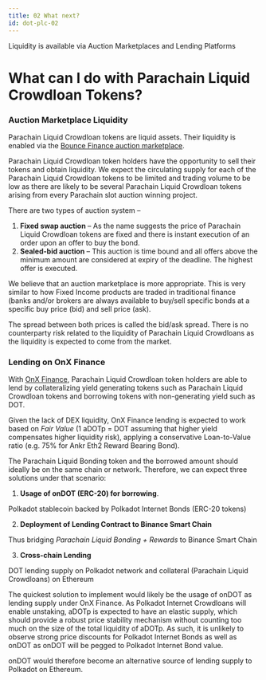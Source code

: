```yaml
---
title: 02 What next?
id: dot-plc-02
---
```


Liquidity is available via Auction Marketplaces and Lending Platforms

# What can I do with Parachain Liquid Crowdloan Tokens?

### Auction Marketplace **Liquidity**

Parachain Liquid Crowdloan tokens are liquid assets. Their liquidity is enabled via the [Bounce Finance auction marketplace](https://bounce.finance).

Parachain Liquid Crowdloan token holders have the opportunity to sell their tokens and obtain liquidity. We expect the circulating supply for each of the Parachain Liquid Crowdloan tokens to be limited and trading volume to be low as there are likely to be several Parachain Liquid Crowdloan tokens arising from every Parachain slot auction winning project.

There are two types of auction system –

1. **Fixed swap auction** – As the name suggests the price of Parachain Liquid Crowdloan tokens are fixed and there is instant execution of an order upon an offer to buy the bond.
2. **Sealed-bid auction** – This auction is time bound and all offers above the minimum amount are considered at expiry of the deadline. The highest offer is executed.

We believe that an auction marketplace is more appropriate. This is very similar to how Fixed Income products are traded in traditional finance (banks and/or brokers are always available to buy/sell specific bonds at a specific buy price (bid) and sell price (ask).

The spread between both prices is called the bid/ask spread. There is no counterparty risk related to the liquidity of Parachain Liquid Crowdloans as the liquidity is expected to come from the market.

### **Lending on OnX Finance**

With [OnX Finance](https://onx.finance), Parachain Liquid Crowdloan token holders are able to lend by collateralizing yield generating tokens such as Parachain Liquid Crowdloan tokens and borrowing tokens with non-generating yield such as DOT.

Given the lack of DEX liquidity, OnX Finance lending is expected to work based on _Fair Value_ (1 aDOTp = DOT assuming that higher yield compensates higher liquidity risk), applying a conservative Loan-to-Value ratio (e.g. 75% for Ankr Eth2 Reward Bearing Bond).

The Parachain Liquid Bonding token and the borrowed amount should ideally be on the same chain or network. Therefore, we can expect three solutions under that scenario:

1. **Usage of onDOT (ERC-20) for borrowing**.

Polkadot stablecoin backed by Polkadot Internet Bonds (ERC-20 tokens)

2.  **Deployment of Lending Contract to Binance Smart Chain** 

Thus bridging _Parachain Liquid Bonding + Rewards_ to Binance Smart Chain

3. **Cross-chain Lending**

DOT lending supply on Polkadot network and collateral (Parachain Liquid Crowdloans) on Ethereum

The quickest solution to implement would likely be the usage of onDOT as lending supply under OnX Finance. As Polkadot Internet Crowdloans will enable unstaking, aDOTp is expected to have an elastic supply, which should provide a robust price stability mechanism without counting too much on the size of the total liquidity of aDOTp. As such, it is unlikely to observe strong price discounts for Polkadot Internet Bonds as well as onDOT as onDOT will be pegged to Polkadot Internet Bond value.

onDOT would therefore become an alternative source of lending supply to Polkadot on Ethereum.